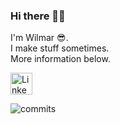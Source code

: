 ### Hi there 👋🏻

I'm Wilmar 😎.\
I make stuff sometimes.\
More information below.

[<img src="https://i.imgur.com/BF0W9gy.png" alt="LinkedIn" title="LinkedIn" width="35px"/>](https://www.linkedin.com/in/wilmar-jongkind-b17094181/)

![commits](https://drive.google.com/file/d/1UQPPt58kKUyYqTf36N3VrR3TH_Uyh9xe/view?usp=sharing)
